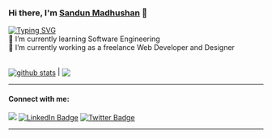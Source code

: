 ### Hi there, I'm [Sandun Madhushan](https://madhushan.tk) 👋

<!--
**sandunmadhushan/SandunMadhushan** is a ✨ _special_ ✨ repository because its `README.md` (this file) appears on your GitHub profile.

Here are some ideas to get you started:

- 🔭 I’m currently working on 
- 🌱 I’m currently learning ...
- 👯 I’m looking to collaborate on ...
- 🤔 I’m looking for help with ...
- 💬 Ask me about ...
- 📫 How to reach me: ...
- 😄 Pronouns: ...
- ⚡ Fun fact: ...
-->
[![Typing SVG](https://readme-typing-svg.demolab.com?font=Fira+Code&size=16&pause=1000&color=2DD700&background=000000&width=435&lines=I'm+a+Software+Engineering+UG;I'm+a+Freelance+Web+Developer)](https://git.io/typing-svg) <br>
🌱 I’m currently learning Software Engineering <br>
🔭 I’m currently working as a freelance Web Developer and Designer
<br> <br>

<a href="https://github.com/sandunmadhushan/github-readme-stats"><img align="center" src="https://github-readme-stats.vercel.app/api?username=sandunmadhushan&show_icons=true&include_all_commits=true&theme=buefy&hide_border=true" alt="github stats" /></a> | <a href="https://github.com/sandunmadhushan/github-readme-stats"><img align="center" src="https://github-readme-stats.vercel.app/api/top-langs/?username=sandunmadhushan&layout=compact&theme=buefy&hide_border=true" /></a>

<hr>

#### Connect with me:

<p align = "center">

[<img src ="https://img.shields.io/badge/Website-%23.svg?&style=for-the-badge&logo=www&logoColor=white">](https://sandunmadhushan.github.io/)
[<img src="https://img.shields.io/badge/LinkedIn-blue?style=for-the-badge&logo=linkedin&logoColor=white" alt="LinkedIn Badge"/>](https://www.linkedin.com/in/sandunmadhushan)
[<img src="https://img.shields.io/badge/Twitter-blue?style=for-the-badge&logo=twitter&logoColor=white" alt="Twitter Badge"/>](https://twitter.com/SandunMadhushan) 

</p>
<hr>

<img src="https://komarev.com/ghpvc/?username=sandunmadhushan&style=for-the-badge&color=blue" alt=""/>
